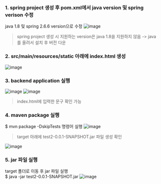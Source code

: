### 1. spring project 생성 후 pom.xml에서 java version 및 spring verison 수정
java 1.8 및 spring 2.6.6 version으로 수정
![image](https://github.com/jaemok0514/project/assets/94815900/ad7d9fe9-898a-4457-860c-5029e698185e)
> spring project 생성 시 지원하는 version은 java 1.8을 지원하지 않음 -> java를 올려서 설치 후 버전 다운

### 2. src/main/resources/static 아래에 index.html 생성
![image](https://github.com/jaemok0514/project/assets/94815900/2cf03ada-c686-439c-971f-3de56efc2e7e)

### 3. backend application 실행
![image](https://github.com/jaemok0514/project/assets/94815900/37e570c2-319e-4403-974f-7c19baf6e377)
![image](https://github.com/jaemok0514/project/assets/94815900/9f6709fb-b6b2-410b-8f5e-507af35869f8)
> index.html에 입력한 문구 확인 가능

### 4. maven package 실행
$ mvn package -DskipTests
명령어 실행
![image](https://github.com/jaemok0514/project/assets/94815900/e85581d1-71c7-46af-874c-9372e17dc88c)
> target 아래에 test2-0.0.1-SNAPSHOT.jar 파일 생성 확인

![image](https://github.com/jaemok0514/project/assets/94815900/994fadd2-0bc0-4202-88db-8790bfd19ee0)

### 5. jar 파일 실행
target 폴더로 이동 후 jar 파일 실행 <br>
$ java -jar test2-0.0.1-SNAPSHOT.jar
![image](https://github.com/jaemok0514/project/assets/94815900/3e1757d7-ad81-47c9-8421-e169bf8f975b)

